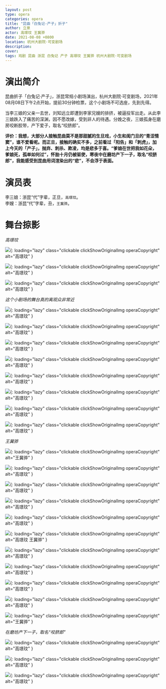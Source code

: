 ```yaml
---
layout: post
type: opera
categories: opera
title: "昆曲「白兔记·产子」折子"
author: 立泉
actor: 高璟玟 王冀骅 
date: 2021-08-08 +0800
location: 杭州大剧院·可变剧场
description: 
cover: 
tags: 戏剧 昆曲 浙昆 白兔记 产子 高璟玟 王冀骅 杭州大剧院·可变剧场
---
```


# 演出简介

昆曲折子「白兔记·产子」，浙昆常规小剧场演出，杭州大剧院·可变剧场，2021年08月08日下午2点开始，提前30分钟检票，这个小剧场不可选座，先到先得。

当李三娘的父亲一去世，刘知远立即遭到李家兄嫂的排挤，被逼投军出走。从此李三娘跌入了痛苦的深渊，因不愿改嫁，受到非人的待遇。分娩之夜，三娘孤身在磨房咬断胶带，产下爱子，取名“咬脐郎”。

**评价：我想，大部分人接触昆曲莫不是那甜腻的生旦戏，小生和闺门旦的“青涩情窦”，谁不爱看呢。而正旦，接触的确实不多，之前看过「阳告」和「刺虎」，加上今天的「产子」，抛弃、刺杀、欺凌，均是悲多于喜。“爹娘在世把我如花朵，爹娘死，孤单如何过”，怀胎十月仍被驱使，寒夜中在磨坊产下一子，取名“咬脐郎”，我能感受到昆曲用词渲染出的“悲”，不会浮于表面。**

# 演员表

李三娘：浙昆“代”字辈，正旦，`高璟玟`。  
李嫂：浙昆“代”字辈，丑，`王冀骅`。

# 舞台掠影

*高璟玟*

![](https://apqx.oss-cn-hangzhou.aliyuncs.com/blog/opera_20210808/baituji_chanzi/DSC07117_thumb.jpg){: loading="lazy" class="clickable clickShowOriginalImg operaCopyright" alt="高璟玟" }

![](https://apqx.oss-cn-hangzhou.aliyuncs.com/blog/opera_20210808/baituji_chanzi/DSC07121_thumb.jpg){: loading="lazy" class="clickable clickShowOriginalImg operaCopyright" alt="高璟玟" }

![](https://apqx.oss-cn-hangzhou.aliyuncs.com/blog/opera_20210808/baituji_chanzi/DSC07123_thumb.jpg){: loading="lazy" class="clickable clickShowOriginalImg operaCopyright" alt="高璟玟" }

*这个小剧场的舞台真的离观众非常近*

![](https://apqx.oss-cn-hangzhou.aliyuncs.com/blog/opera_20210808/baituji_chanzi/DSC07131_thumb.jpg){: loading="lazy" class="clickable clickShowOriginalImg operaCopyright" alt="高璟玟" }

![](https://apqx.oss-cn-hangzhou.aliyuncs.com/blog/opera_20210808/baituji_chanzi/DSC07134_thumb.jpg){: loading="lazy" class="clickable clickShowOriginalImg operaCopyright" alt="高璟玟" }

![](https://apqx.oss-cn-hangzhou.aliyuncs.com/blog/opera_20210808/baituji_chanzi/DSC07144_thumb.jpg){: loading="lazy" class="clickable clickShowOriginalImg operaCopyright" alt="高璟玟" }

![](https://apqx.oss-cn-hangzhou.aliyuncs.com/blog/opera_20210808/baituji_chanzi/DSC07147_thumb.jpg){: loading="lazy" class="clickable clickShowOriginalImg operaCopyright" alt="高璟玟" }

![](https://apqx.oss-cn-hangzhou.aliyuncs.com/blog/opera_20210808/baituji_chanzi/DSC07157_thumb.jpg){: loading="lazy" class="clickable clickShowOriginalImg operaCopyright" alt="高璟玟" }

![](https://apqx.oss-cn-hangzhou.aliyuncs.com/blog/opera_20210808/baituji_chanzi/DSC07175_thumb.jpg){: loading="lazy" class="clickable clickShowOriginalImg operaCopyright" alt="高璟玟" }

![](https://apqx.oss-cn-hangzhou.aliyuncs.com/blog/opera_20210808/baituji_chanzi/DSC07178_thumb.jpg){: loading="lazy" class="clickable clickShowOriginalImg operaCopyright" alt="高璟玟" }

![](https://apqx.oss-cn-hangzhou.aliyuncs.com/blog/opera_20210808/baituji_chanzi/DSC07189_thumb.jpg){: loading="lazy" class="clickable clickShowOriginalImg operaCopyright" alt="高璟玟" }

*王冀骅*

![](https://apqx.oss-cn-hangzhou.aliyuncs.com/blog/opera_20210808/baituji_chanzi/DSC07191_thumb.jpg){: loading="lazy" class="clickable clickShowOriginalImg operaCopyright" alt="王冀骅" }

![](https://apqx.oss-cn-hangzhou.aliyuncs.com/blog/opera_20210808/baituji_chanzi/DSC07197_thumb.jpg){: loading="lazy" class="clickable clickShowOriginalImg operaCopyright" alt="高璟玟" }

![](https://apqx.oss-cn-hangzhou.aliyuncs.com/blog/opera_20210808/baituji_chanzi/DSC07198_thumb.jpg){: loading="lazy" class="clickable clickShowOriginalImg operaCopyright" alt="高璟玟" }

![](https://apqx.oss-cn-hangzhou.aliyuncs.com/blog/opera_20210808/baituji_chanzi/DSC07200_thumb.jpg){: loading="lazy" class="clickable clickShowOriginalImg operaCopyright" alt="高璟玟" }

![](https://apqx.oss-cn-hangzhou.aliyuncs.com/blog/opera_20210808/baituji_chanzi/DSC07203_thumb.jpg){: loading="lazy" class="clickable clickShowOriginalImg operaCopyright" alt="高璟玟" }

![](https://apqx.oss-cn-hangzhou.aliyuncs.com/blog/opera_20210808/baituji_chanzi/DSC07205_thumb.jpg){: loading="lazy" class="clickable clickShowOriginalImg operaCopyright" alt="高璟玟 王冀骅" }

![](https://apqx.oss-cn-hangzhou.aliyuncs.com/blog/opera_20210808/baituji_chanzi/DSC07207_thumb.jpg){: loading="lazy" class="clickable clickShowOriginalImg operaCopyright" alt="高璟玟" }

![](https://apqx.oss-cn-hangzhou.aliyuncs.com/blog/opera_20210808/baituji_chanzi/DSC07211_thumb.jpg){: loading="lazy" class="clickable clickShowOriginalImg operaCopyright" alt="高璟玟" }

![](https://apqx.oss-cn-hangzhou.aliyuncs.com/blog/opera_20210808/baituji_chanzi/DSC07215_thumb.jpg){: loading="lazy" class="clickable clickShowOriginalImg operaCopyright" alt="高璟玟" }

![](https://apqx.oss-cn-hangzhou.aliyuncs.com/blog/opera_20210808/baituji_chanzi/DSC07217_thumb.jpg){: loading="lazy" class="clickable clickShowOriginalImg operaCopyright" alt="高璟玟" }

![](https://apqx.oss-cn-hangzhou.aliyuncs.com/blog/opera_20210808/baituji_chanzi/DSC07236_thumb.jpg){: loading="lazy" class="clickable clickShowOriginalImg operaCopyright" alt="王冀骅" }

*在磨坊产下一子，取名“咬脐郎”*

![](https://apqx.oss-cn-hangzhou.aliyuncs.com/blog/opera_20210808/baituji_chanzi/DSC07244_thumb.jpg){: loading="lazy" class="clickable clickShowOriginalImg operaCopyright" alt="高璟玟" }

![](https://apqx.oss-cn-hangzhou.aliyuncs.com/blog/opera_20210808/baituji_chanzi/DSC07258_thumb.jpg){: loading="lazy" class="clickable clickShowOriginalImg operaCopyright" alt="高璟玟" }

![](https://apqx.oss-cn-hangzhou.aliyuncs.com/blog/opera_20210808/baituji_chanzi/DSC07260_thumb.jpg){: loading="lazy" class="clickable clickShowOriginalImg operaCopyright" alt="高璟玟" }